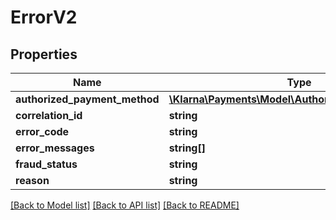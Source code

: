 # ErrorV2

## Properties
Name | Type | Description | Notes
------------ | ------------- | ------------- | -------------
**authorized_payment_method** | [**\Klarna\Payments\Model\AuthorizedPaymentMethod**](AuthorizedPaymentMethod.md) |  | [optional] 
**correlation_id** | **string** |  | [optional] 
**error_code** | **string** |  | [optional] 
**error_messages** | **string[]** |  | [optional] 
**fraud_status** | **string** |  | [optional] 
**reason** | **string** |  | [optional] 

[[Back to Model list]](../README.md#documentation-for-models) [[Back to API list]](../README.md#documentation-for-api-endpoints) [[Back to README]](../README.md)


